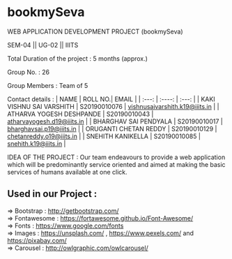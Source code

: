 # bookmySeva
WEB APPLICATION DEVELOPMENT PROJECT (bookmySeva)

SEM-04 || UG-02 || IIITS

Total Duration of the project : 5 months (approx.)

Group No.  : 26

Group Members : Team of 5

Contact details :
| NAME  | ROLL NO.| EMAIL |
| :---: | :----:  | :---: |
| KAKI VISHNU SAI VARSHITH | S20190010076 | vishnusaivarshith.k19@iiits.in |
| ATHARVA YOGESH DESHPANDE | S20190010043 | atharvayogesh.d19@iiits.in |
| BHARGHAV SAI PENDYALA | S20190010017 | bharghavsai.p19@iiits.in |
| ORUGANTI CHETAN REDDY | S20190010129 | chetanreddy.o19@iiits.in |
| SNEHITH KANIKELLA | S20190010085 | snehith.k19@iiits.in |

IDEA OF THE PROJECT :
Our team endeavours to provide a web application which will be predominantly service oriented and aimed at making the basic services of humans available at one click.


Used in our Project :
--------- 
=> Bootstrap : http://getbootstrap.com/  
=> Fontawesome : https://fortawesome.github.io/Font-Awesome/  
=> Fonts : https://www.google.com/fonts  
=> Images : https://unsplash.com/ , https://www.pexels.com/ and https://pixabay.com/  
=> Carousel : http://owlgraphic.com/owlcarousel/  
